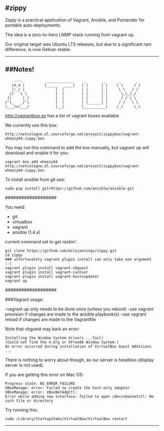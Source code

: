 #zippy
---
Zippy is a practical application of Vagrant, Ansible, and Pomander for portable auto-deployments.

The idea is a zero-to-hero LNMP stack running from vagrant up.

Our original target was Ubuntu LTS releases, but due to a significant ram difference, is now Debian stable.

---
##Notes!
---

        .--.           ____________     _        _      _       _
       |o_o |         |_____   ____|   | |      | |    \ \     / /
       |:_/ |              |  |        | |      | |     \ \   / /
      //   \ \             |  |        | |      | |      \_\_/_/
     (|     | )            |  |        | |      | |      / / \ \
    /'\_   _/`\            |  |        | |______| |     / /   \ \
    \___)=(___/            |__|        |__________|    /_/     \_\


http://vagrantbox.es has a list of vagrant boxes available

We currently use this box:

    http://netcologne.dl.sourceforge.net/project/zippybox/vagrant-wheezy64-zippy.box

You may run this command to add the box manually, but vagrant up will download and enable it for you:

    vagrant box add wheezy64 http://netcologne.dl.sourceforge.net/project/zippybox/vagrant-wheezy64-zippy.box


To install ansible from git use:

    sudo pip install git+https://github.com/ansible/ansible.git


###################

You need:

- git
- virtualbox
- vagrant
- ansible (1.4.x)


current command set to get rockin':

    git clone https://github.com/milojennings/zippy.git
    cd zippy
    ### unfortunately vagrant plugin install can only take one argument  :-(
    vagrant plugin install vagrant-vbguest
    vagrant plugin install vagrant-cachier
    vagrant plugin install vagrant-hostsupdater
    vagrant up


###################

###Vagrant usage:

-vagrant up only needs to be done once (unless you reboot)
-use vagrant provision if changes are made to the ansible playbook(s)
-use vagrant reload if changes are made to the Vagrantfile

Note that vbguest may bark an error:

    Installing the Window System drivers ...fail!
    (Could not find the X.Org or XFree86 Window System.)
    An error occurred during installation of VirtualBox Guest Additions ...

There is nothing to worry about though, as our server is headless (display server is not used).


If you are getting this error on Mac OS:

    Progress state: NS_ERROR_FAILURE
    VBoxManage: error: Failed to create the host-only adapter
    VBoxManage: error: VBoxNetAdpCtl:
    Error while adding new interface: failed to open /dev/vboxnetctl: No such file or directory

Try running this:

    sudo /Library/StartupItems/VirtualBox/VirtualBox restart

---

